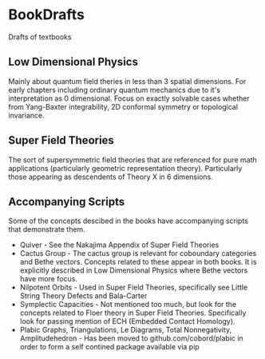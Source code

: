 # BookDrafts
Drafts of textbooks


## Low Dimensional Physics

Mainly about quantum field theries in less than 3 spatial dimensions. For early chapters including ordinary quantum mechanics due to it's interpretation as 0 dimensional. Focus on exactly solvable cases whether from Yang-Baxter integrability, 2D conformal symmetry or topological invariance.

## Super Field Theories

The sort of supersymmetric field theories that are referenced for pure math applications (particularly geometric representation theory). Particularly those appearing as descendents of Theory X in 6 dimensions.

## Accompanying Scripts

Some of the concepts descibed in the books have accompanying scripts that demonstrate them.

- Quiver - See the Nakajima Appendix of Super Field Theories
- Cactus Group - The cactus group is relevant for coboundary categories and Bethe vectors. Concepts related to these appear in both books. It is explicitly described in Low Dimensional Physics where Bethe vectors have more focus.
- Nilpotent Orbits - Used in Super Field Theories, specifically see Little String Theory Defects and Bala-Carter
- Symplectic Capacities - Not mentioned too much, but look for the concepts related to Floer theory in Super Field Theories. Specifically look for passing mention of ECH (Embedded Contact Homology).
- Plabic Graphs, Triangulations, Le Diagrams, Total Nonnegativity, Amplitudehedron - Has been moved to github.com/cobord/plabic in order to form a self contined package available via pip
